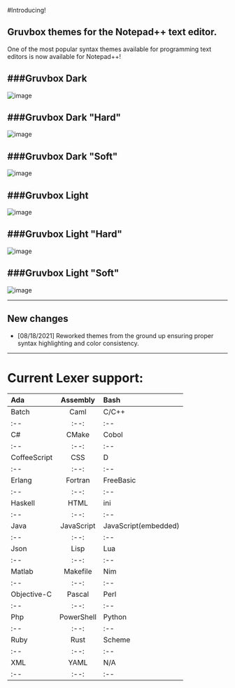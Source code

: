 #Introducing!

## Gruvbox themes for the Notepad++ text editor.

One of the most popular syntax themes available for programming text editors is now available for Notepad++!

###Gruvbox Dark
---
![image](https://github.com/wburton95/Notepadpp-Gruvbox-Port/blob/master/images/gruvbox_dark.png)

###Gruvbox Dark "Hard"
---
![image](https://github.com/wburton95/Notepadpp-Gruvbox-Port/blob/master/images/gruvbox_dark_hard.png)

###Gruvbox Dark "Soft"
---
![image](https://github.com/wburton95/Notepadpp-Gruvbox-Port/blob/master/images/gruvbox_dark_soft.png)

###Gruvbox Light
---
![image](https://github.com/wburton95/Notepadpp-Gruvbox-Port/blob/master/images/gruvbox_light.png)

###Gruvbox Light "Hard"
---
![image](https://github.com/wburton95/Notepadpp-Gruvbox-Port/blob/master/images/gruvbox_light_hard.png)

###Gruvbox Light "Soft"
---
![image](https://github.com/wburton95/Notepadpp-Gruvbox-Port/blob/master/images/gruvbox_light_soft.png)

---

## New changes

* [08/18/2021] Reworked themes from the ground up ensuring proper syntax highlighting and color consistency.

---

# Current Lexer support:

| Ada          | Assembly   | Bash                  |
|:--           |:--:        |:--                    |
| Batch        | Caml       | C/C++                 |
|:--           |:--:        |:--                    |
| C#           | CMake      | Cobol                 |
|:--           |:--:        |:--                    |
| CoffeeScript | CSS        | D                     |
|:--           |:--:        |:--                    |
| Erlang       | Fortran    | FreeBasic             |
|:--           |:--:        |:--                    |
| Haskell      | HTML       | ini                   |
|:--           |:--:        |:--                    |
| Java         | JavaScript | JavaScript(embedded)  |
|:--           |:--:        |:--                    |
| Json         | Lisp       | Lua                   |
|:--           |:--:        |:--                    |
| Matlab       | Makefile   | Nim                   |
|:--           |:--:        |:--                    |
| Objective-C  | Pascal     | Perl                  |
|:--           |:--:        |:--                    |
| Php          | PowerShell | Python                |
|:--           |:--:        |:--                    |
| Ruby         | Rust       | Scheme                |
|:--           |:--:        |:--                    |
| XML          | YAML       | N/A                   |
|:--           |:--:        |:--                    |

